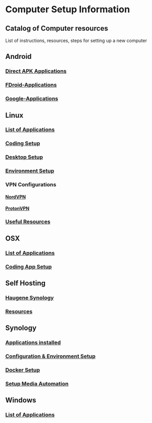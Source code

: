 # Computer Setup Information

## Catalog of Computer resources

List of instructions, resources, steps for setting up a new computer

## Android

### [Direct APK Applications](../master/android/Direct-APK-Application.md)

### [FDroid-Applications](../master/android/FDroid-Applications.md)

### [Google-Applications](../master/android/Google-Applications.md)

## Linux

### [List of Applications](../master/linux/Applications.md)

### [Coding Setup](../master/linux/Coding-App-Setup.md)

### [Desktop Setup](../master/linux/Desktop-Setup.md)

### [Environment Setup](../master/linux/Environment-Setup.md)

### VPN Configurations

#### [NordVPN](../master/linux/NordVPN-Configuration.md)

#### [ProtonVPN](../master/linux/ProtonVPN-Configuration.md)

### [Useful Resources](../master/linux/Resources-Information.md)

## OSX

### [List of Applications](../master/osx/Applications.md)

### [Coding App Setup](../master/osx/Coding-App-Setup.md)

## Self Hosting

### [Haugene Synology](../master/self-hosting/Huagene-Synology.md)

### [Resources](../master/self-hosting/Resources.md)

## Synology

### [Applications installed](../master/synology/Applications.md)

### [Configuration & Environment Setup](../master/synology/Configuration-Environment-Setup.md)

### [Docker Setup](../master/synology/Docker-Setup.md)

### [Setup Media Automation](../master/synology/Advanced-Media-Setup.md)

## Windows

### [List of Applications](../master/windows/Applications.md)
